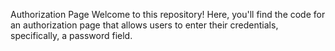 
Authorization Page
Welcome to this repository! Here, you'll find the code for an authorization page that allows users to enter their credentials, specifically, a password field.
